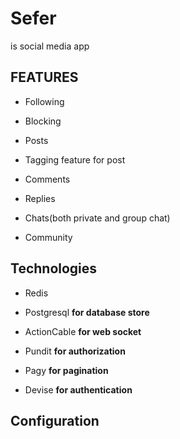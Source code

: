# Sefer

is social media app

## FEATURES

* Following

* Blocking

* Posts

* Tagging feature for post

* Comments

* Replies

* Chats(both private and group chat)

* Community

## Technologies

* Redis

* Postgresql __for database store__

* ActionCable __for web socket__

* Pundit __for authorization__

* Pagy __for pagination__

* Devise __for authentication__


## Configuration